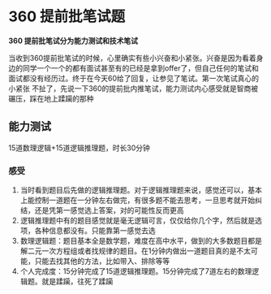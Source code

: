 # 360 提前批笔试题

**360 提前批笔试分为能力测试和技术笔试**

当收到360提前批笔试的时候，心里确实有些小兴奋和小紧张。兴奋是因为看着身边的同学一个一个的都有面试甚至有的已经是拿到offer了，但自己任何的笔试和面试都没有经历过。终于在今天60给了回复，让参见了笔试。第一次笔试真心的小紧张
不扯了，先说一下360的提前批内推笔试，能力测试内心感受就是智商被碾压，踩在地上蹂躏的那种

## 能力测试
15道数理逻辑+15道逻辑推理题，时长30分钟

### 感受
1. 当时看到题目后先做的逻辑推理题。对于逻辑推理题来说，感觉还可以，基本上能控制一道题在一分钟左右做完，有很多题不能去思考，一旦思考就开始纠结，还是凭第一感觉选上答案，对的可能性反而更高
2. 逻辑推理题中有的题目感觉就是毫无逻辑可言，仅仅给你几个字，然后就是选项，各种信息都没有。只能靠第一感觉去选
3. 数理逻辑题：题目基本全是数学题，难度在高中水平，做到的大多数题目都是解二元一次方程组或者找规律的题目。在1分钟内做出一道题目真的是不太可能，只能去找其他的方法，比如带入、排除等等
4. 个人完成度：15分钟完成了15道逻辑推理题。15分钟完成了7道左右的数理逻辑题。就是蹂躏，往死了蹂躏
